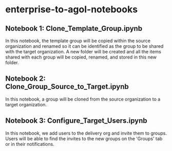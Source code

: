 # enterprise-to-agol-notebooks

## Notebook 1: Clone_Template_Group.ipynb
In this notebook, the template group will be copied within the source organization and renamed so it can be identified as the group to be shared with the target organization. A new folder will be created and all the items shared with each group will be copied, renamed, and stored in this new folder. 

## Notebook 2: Clone_Group_Source_to_Target.ipynb
In this notebook, a group will be cloned from the source organization to a target organization. 

## Notebook 3: Configure_Target_Users.ipynb
In this notebook, we add users to the delivery org and invite them to groups. Users will be able to find the invites to the new groups on the 'Groups' tab or in their notifications. 
